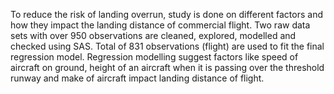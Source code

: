 To reduce the risk of landing overrun, study is done on different factors and how they impact the landing distance of commercial flight. Two raw data sets with over 950 observations are cleaned, explored, modelled and checked using SAS.  Total of 831 observations (flight) are used to fit the final regression model. Regression modelling suggest factors like speed of aircraft on ground, height of an aircraft when it is passing over the threshold runway and make of aircraft impact landing distance of flight.

